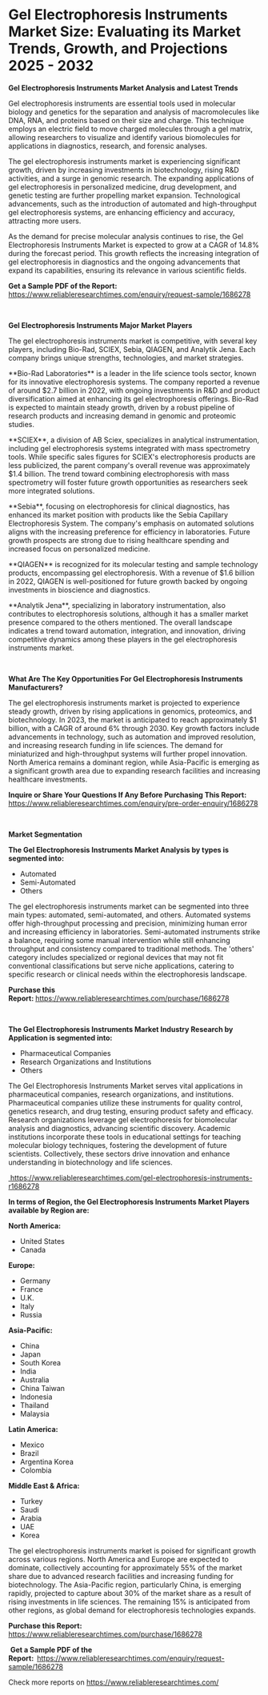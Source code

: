 <p><h1>Gel Electrophoresis Instruments Market Size: Evaluating its Market Trends, Growth, and Projections 2025 - 2032</h1></p><p><strong>Gel Electrophoresis Instruments Market Analysis and Latest Trends</strong></p>
<p><p>Gel electrophoresis instruments are essential tools used in molecular biology and genetics for the separation and analysis of macromolecules like DNA, RNA, and proteins based on their size and charge. This technique employs an electric field to move charged molecules through a gel matrix, allowing researchers to visualize and identify various biomolecules for applications in diagnostics, research, and forensic analyses.</p><p>The gel electrophoresis instruments market is experiencing significant growth, driven by increasing investments in biotechnology, rising R&D activities, and a surge in genomic research. The expanding applications of gel electrophoresis in personalized medicine, drug development, and genetic testing are further propelling market expansion. Technological advancements, such as the introduction of automated and high-throughput gel electrophoresis systems, are enhancing efficiency and accuracy, attracting more users.</p><p>As the demand for precise molecular analysis continues to rise, the Gel Electrophoresis Instruments Market is expected to grow at a CAGR of 14.8% during the forecast period. This growth reflects the increasing integration of gel electrophoresis in diagnostics and the ongoing advancements that expand its capabilities, ensuring its relevance in various scientific fields.</p></p>
<p><strong>Get a Sample PDF of the Report:&nbsp;</strong> <a href="https://www.reliableresearchtimes.com/enquiry/request-sample/1686278?utm_campaign=2273&utm_medium=2&utm_source=Github&utm_content=ia&utm_term=03032025&utm_id=gel-electrophoresis-instruments">https://www.reliableresearchtimes.com/enquiry/request-sample/1686278</a></p>
<p>&nbsp;</p>
<p><strong>Gel Electrophoresis Instruments Major Market Players</strong></p>
<p><p>The gel electrophoresis instruments market is competitive, with several key players, including Bio-Rad, SCIEX, Sebia, QIAGEN, and Analytik Jena. Each company brings unique strengths, technologies, and market strategies.</p><p>**Bio-Rad Laboratories** is a leader in the life science tools sector, known for its innovative electrophoresis systems. The company reported a revenue of around $2.7 billion in 2022, with ongoing investments in R&D and product diversification aimed at enhancing its gel electrophoresis offerings. Bio-Rad is expected to maintain steady growth, driven by a robust pipeline of research products and increasing demand in genomic and proteomic studies.</p><p>**SCIEX**, a division of AB Sciex, specializes in analytical instrumentation, including gel electrophoresis systems integrated with mass spectrometry tools. While specific sales figures for SCIEX's electrophoresis products are less publicized, the parent company's overall revenue was approximately $1.4 billion. The trend toward combining electrophoresis with mass spectrometry will foster future growth opportunities as researchers seek more integrated solutions.</p><p>**Sebia**, focusing on electrophoresis for clinical diagnostics, has enhanced its market position with products like the Sebia Capillary Electrophoresis System. The company's emphasis on automated solutions aligns with the increasing preference for efficiency in laboratories. Future growth prospects are strong due to rising healthcare spending and increased focus on personalized medicine.</p><p>**QIAGEN** is recognized for its molecular testing and sample technology products, encompassing gel electrophoresis. With a revenue of $1.6 billion in 2022, QIAGEN is well-positioned for future growth backed by ongoing investments in bioscience and diagnostics.</p><p>**Analytik Jena**, specializing in laboratory instrumentation, also contributes to electrophoresis solutions, although it has a smaller market presence compared to the others mentioned. The overall landscape indicates a trend toward automation, integration, and innovation, driving competitive dynamics among these players in the gel electrophoresis instruments market.</p></p>
<p>&nbsp;</p>
<p><strong>What Are The Key Opportunities For Gel Electrophoresis Instruments Manufacturers?</strong></p>
<p><p>The gel electrophoresis instruments market is projected to experience steady growth, driven by rising applications in genomics, proteomics, and biotechnology. In 2023, the market is anticipated to reach approximately $1 billion, with a CAGR of around 6% through 2030. Key growth factors include advancements in technology, such as automation and improved resolution, and increasing research funding in life sciences. The demand for miniaturized and high-throughput systems will further propel innovation. North America remains a dominant region, while Asia-Pacific is emerging as a significant growth area due to expanding research facilities and increasing healthcare investments.</p></p>
<p><strong>Inquire or Share Your Questions If Any Before Purchasing This Report:</strong> <a href="https://www.reliableresearchtimes.com/enquiry/pre-order-enquiry/1686278?utm_campaign=2273&utm_medium=2&utm_source=Github&utm_content=ia&utm_term=03032025&utm_id=gel-electrophoresis-instruments">https://www.reliableresearchtimes.com/enquiry/pre-order-enquiry/1686278</a></p>
<p>&nbsp;</p>
<p><strong>Market Segmentation</strong></p>
<p><strong>The Gel Electrophoresis Instruments Market Analysis by types is segmented into:</strong></p>
<p><ul><li>Automated</li><li>Semi-Automated</li><li>Others</li></ul></p>
<p><p>The gel electrophoresis instruments market can be segmented into three main types: automated, semi-automated, and others. Automated systems offer high-throughput processing and precision, minimizing human error and increasing efficiency in laboratories. Semi-automated instruments strike a balance, requiring some manual intervention while still enhancing throughput and consistency compared to traditional methods. The 'others' category includes specialized or regional devices that may not fit conventional classifications but serve niche applications, catering to specific research or clinical needs within the electrophoresis landscape.</p></p>
<p><strong>Purchase this Report:&nbsp;</strong><a href="https://www.reliableresearchtimes.com/purchase/1686278?utm_campaign=2273&utm_medium=2&utm_source=Github&utm_content=ia&utm_term=03032025&utm_id=gel-electrophoresis-instruments">https://www.reliableresearchtimes.com/purchase/1686278</a></p>
<p>&nbsp;</p>
<p><strong>The Gel Electrophoresis Instruments Market Industry Research by Application is segmented into:</strong></p>
<p><ul><li>Pharmaceutical Companies</li><li>Research Organizations and Institutions</li><li>Others</li></ul></p>
<p><p>The Gel Electrophoresis Instruments Market serves vital applications in pharmaceutical companies, research organizations, and institutions. Pharmaceutical companies utilize these instruments for quality control, genetics research, and drug testing, ensuring product safety and efficacy. Research organizations leverage gel electrophoresis for biomolecular analysis and diagnostics, advancing scientific discovery. Academic institutions incorporate these tools in educational settings for teaching molecular biology techniques, fostering the development of future scientists. Collectively, these sectors drive innovation and enhance understanding in biotechnology and life sciences.</p></p>
<p><a href="https://www.reliableresearchtimes.com/gel-electrophoresis-instruments-r1686278?utm_campaign=2273&utm_medium=2&utm_source=Github&utm_content=ia&utm_term=03032025&utm_id=gel-electrophoresis-instruments">&nbsp;https://www.reliableresearchtimes.com/gel-electrophoresis-instruments-r1686278</a></p>
<p><strong>In terms of Region, the Gel Electrophoresis Instruments Market Players available by Region are:</strong></p>
<p>
    <p> <strong> North America: </strong>
        <ul>
            <li>United States</li>
            <li>Canada</li>
        </ul>
        </p> 
    <p> <strong> Europe: </strong>
        <ul>
            <li>Germany</li>
            <li>France</li>
            <li>U.K.</li>
            <li>Italy</li>
            <li>Russia</li>
        </ul>
        </p> 
    <p> <strong> Asia-Pacific: </strong>
        <ul>
            <li>China</li>
            <li>Japan</li>
            <li>South Korea</li>
            <li>India</li>
            <li>Australia</li>
            <li>China Taiwan</li>
            <li>Indonesia</li>
            <li>Thailand</li>
            <li>Malaysia</li>
        </ul>
        </p> 
    <p> <strong> Latin America: </strong>
        <ul>
            <li>Mexico</li>
            <li>Brazil</li>
            <li>Argentina Korea</li>
            <li>Colombia</li>
        </ul>
        </p> 
    <p> <strong> Middle East & Africa: </strong>
        <ul>
            <li>Turkey</li>
            <li>Saudi</li>
            <li>Arabia</li>
            <li>UAE</li>
            <li>Korea</li>
        </ul>
    </p>
    </p>
<p><p>The gel electrophoresis instruments market is poised for significant growth across various regions. North America and Europe are expected to dominate, collectively accounting for approximately 55% of the market share due to advanced research facilities and increasing funding for biotechnology. The Asia-Pacific region, particularly China, is emerging rapidly, projected to capture about 30% of the market share as a result of rising investments in life sciences. The remaining 15% is anticipated from other regions, as global demand for electrophoresis technologies expands.</p></p>
<p><strong>Purchase this Report: </strong><a href="https://www.reliableresearchtimes.com/purchase/1686278?utm_campaign=2273&utm_medium=2&utm_source=Github&utm_content=ia&utm_term=03032025&utm_id=gel-electrophoresis-instruments">https://www.reliableresearchtimes.com/purchase/1686278</a></p>
<p>&nbsp;<strong>Get a Sample PDF of the Report:&nbsp;&nbsp;</strong><a href="https://www.reliableresearchtimes.com/enquiry/request-sample/1686278?utm_campaign=2273&utm_medium=2&utm_source=Github&utm_content=ia&utm_term=03032025&utm_id=gel-electrophoresis-instruments">https://www.reliableresearchtimes.com/enquiry/request-sample/1686278</a></p>
<p><strong></strong></p>
<p>Check more reports on <a href="https://www.reliableresearchtimes.com/?utm_campaign=2273&utm_medium=2&utm_source=Github&utm_content=ia&utm_term=03032025&utm_id=gel-electrophoresis-instruments">https://www.reliableresearchtimes.com/</a></p>
